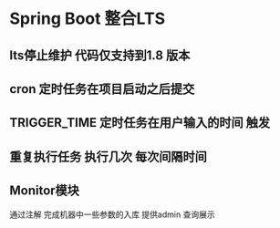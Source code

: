 # Spring Boot 整合LTS

## lts停止维护 代码仅支持到1.8 版本 

## cron 定时任务在项目启动之后提交

## TRIGGER_TIME 定时任务在用户输入的时间 触发

## 重复执行任务 执行几次 每次间隔时间


## Monitor模块

通过注解 完成机器中一些参数的入库
提供admin 查询展示